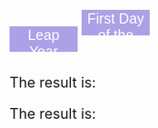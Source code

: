 <button onclick="isLeapYear()">Leap Year</button>
<button onclick="firstDayOfYear()">First Day of the Year</button>

<p>The result is:</p>
<p id="answer1"></p>

<p>The result is:</p>
<p id="answer2"></p>




<script>
  
  function isLeapYear() {
    let year = prompt("Year?");

    const urlStart = "https://hetvitrivedi.tk/api/calendar/";
    const url = urlStart + /isLeapYear/ + year;

    console.log(url); 

    fetch(url)
      .then(res => res.json())
      .then(data => {
        console.log(data);
        
        document.getElementById("answer1").innerHTML = data.result; 
      
      })
      
  }

  function firstDayOfYear() {
    let year = prompt("Year?");

    const urlStart = "https://hetvitrivedi.tk/api/calendar/";
    const url = urlStart + /firstDayOfYear/ + year;

    console.log(url); 

    fetch(url)

    response.json().then(data => {
                console.log(data);
                document.getElementById("year").innerText = data.year;
                var dayOfWeek = "Sunday";
                if (data.firstDayOfYear == 1) {
                dayOfWeek = "Monday"
                }
                if (data.firstDayOfYear == 2) {
                dayOfWeek = "Tuesday"
                }
                if (data.firstDayOfYear == 3) {
                dayOfWeek = "Wednesday"
                }
                if (data.firstDayOfYear == 4) {
                dayOfWeek = "Thursday"
                }
                if (data.firstDayOfYear == 5) {
                dayOfWeek = "Friday"
                }
                if (data.firstDayOfYear == 6) {
                dayOfWeek = "Saturday"
                }
                document.getElementById("day").innerText = "The first day of " + data.year + " is a " + dayOfWeek;
            })
            // catch fetch errors (ie Nginx ACCESS to server blocked)
            .catch(err => {
            error(err + " " );
            });
      
  }
</script>

<style> 
button {
	width: 120px;
	height: 45px;
	font-size: 25px;
	background-color: #ACA1E6;
	color: #fff;
	border: none;
	cursor: pointer;
}

p {
  font-size: 25px;
}
</style>